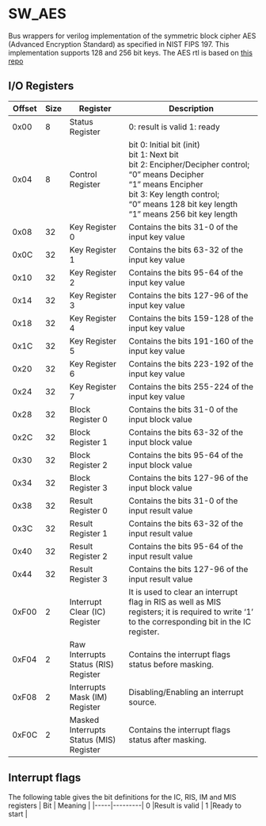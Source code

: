 # SW_AES
Bus wrappers for verilog implementation of the symmetric block cipher AES (Advanced Encryption Standard) as specified in NIST FIPS 197. This implementation supports 128 and 256 bit keys. The AES rtl is based on [this repo](https://github.com/secworks/aes/tree/master) 

## I/O Registers
Offset | Size |  Register          | Description |
| -----| -----| -------------------|-------------|
0x00   |  8   | Status Register    |0: result is valid 1: ready |
0x04   |  8   | Control Register   | bit 0: Initial bit (init)  <br> bit 1: Next bit <br> bit 2: Encipher/Decipher control; <br> “0” means Decipher <br> “1” means Encipher <br> bit 3: Key length control; <br> “0” means 128 bit key length <br> “1” means 256 bit key length |
0x08   |  32  | Key Register 0     | Contains the bits 31-0 of the input key value     |
0x0C   |  32  | Key Register 1     | Contains the bits 63-32 of the input key value    |
0x10   |  32  | Key Register 2     | Contains the bits 95-64 of the input key value    |
0x14   |  32  | Key Register 3     | Contains the bits 127-96 of the input key value   |
0x18   |  32  | Key Register 4     | Contains the bits 159-128 of the input key value  |
0x1C   |  32  | Key Register 5     | Contains the bits 191-160 of the input key value  |
0x20   |  32  | Key Register 6     | Contains the bits 223-192 of the input key value  |
0x24   |  32  | Key Register 7     | Contains the bits 255-224 of the input key value  |
0x28   |  32  | Block Register 0   | Contains the bits 31-0 of the input block value   |
0x2C   |  32  | Block Register 1   | Contains the bits 63-32 of the input block value  |
0x30   |  32  | Block Register 2   | Contains the bits 95-64 of the input block value  |
0x34   |  32  | Block Register 3   | Contains the bits 127-96 of the input block value |
0x38   |  32  | Result Register 0  | Contains the bits 31-0 of the input result value  |
0x3C   |  32  | Result Register 1  | Contains the bits 63-32 of the input result value |
0x40   |  32  | Result Register 2  | Contains the bits 95-64 of the input result value |
0x44   |  32  | Result Register 3  | Contains the bits 127-96 of the input result value|
0xF00  |  2   |Interrupt Clear (IC) Register | It is used to clear an interrupt flag in RIS as well as MIS registers; it is required to write ‘1’ to the corresponding bit in the IC register.|
0xF04  |  2   | Raw Interrupts Status (RIS) Register | Contains the interrupt flags status before masking.|
0xF08  |  2   | Interrupts Mask (IM) Register | Disabling/Enabling an interrupt source.|
0xF0C  |  2   | Masked Interrupts Status (MIS) Register | Contains the interrupt flags status after masking.|

## Interrupt flags 

The following table gives the bit definitions for the IC, RIS, IM and MIS registers
| Bit | Meaning |
|-----|---------|
0 |Result is valid |
1 |Ready to start |

